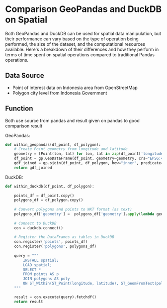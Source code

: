 # Comparison GeoPandas and DuckDB on Spatial

Both GeoPandas and DuckDB can be used for spatial data manipulation, but their performance can vary based on the type of operation being performed, the size of the dataset, and the computational resources available. Here's a breakdown of their differences and how they perform in terms of time spent on spatial operations compared to traditional Pandas operations.

## Data Source

- Point of interest data on Indonesia area from OpenStreetMap
- Polygon city level from Indonesia Government

## Function
Both use source from pandas and result given on pandas to good comparison result

GeoPandas:

```python
def within_geopandas(df_point, df_polygon):
    # Create Point geometry from longitude and latitude
    geometry = [Point(lon, lat) for lon, lat in zip(df_point['longitude'], df_point['latitude'])]
    df_point = gp.GeoDataFrame(df_point, geometry=geometry, crs="EPSG:4326")  # assuming lat/lon is in WGS84 (EPSG:4326)
    gdf_joined = gp.sjoin(df_point, df_polygon, how="inner", predicate="within")
    return gdf_joined
```
DuckDB:

```python
def within_duckdb(df_point, df_polygon):
    
    points_df = df_point.copy()
    polygons_df = df_polygon.copy()
    
    # Convert polygons and points to WKT format (as text)
    polygons_df['geometry'] =  polygons_df['geometry'].apply(lambda geom: geom.wkt)
    
    # Connect to DuckDB
    con = duckdb.connect()
    
    # Register the DataFrames as tables in DuckDB
    con.register('points', points_df)
    con.register('polygons', polygons_df)
    
    query = """
        INSTALL spatial;
        LOAD spatial;
        SELECT *
        FROM points AS p
        JOIN polygons AS poly
        ON ST_Within(ST_Point(longitude, latitude), ST_GeomFromText(poly.geometry)) = TRUE
    """

    result = con.execute(query).fetchdf()
    return result
```
